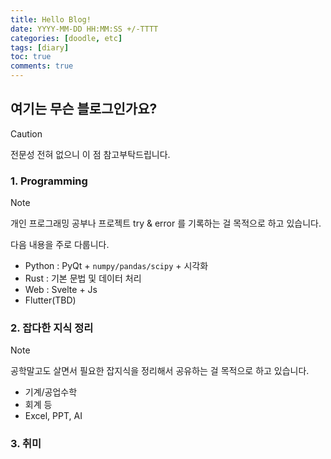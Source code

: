 ```yaml
---
title: Hello Blog!
date: YYYY-MM-DD HH:MM:SS +/-TTTT
categories: [doodle, etc]
tags: [diary]
toc: true
comments: true
---
```


## 여기는 무슨 블로그인가요?
> [!CAUTION]
> 전문성 전혀 없으니 이 점 참고부탁드립니다.

### 1. Programming
> [!NOTE]
> 개인 프로그래밍 공부나 프로젝트 try & error 를 기록하는 걸 목적으로 하고 있습니다.

다음 내용을 주로 다룹니다.
- Python : PyQt + `numpy/pandas/scipy` + 시각화
- Rust : 기본 문법 및 데이터 처리
- Web : Svelte + Js
- Flutter(TBD)

### 2. 잡다한 지식 정리
> [!NOTE]
> 공학말고도 살면서 필요한 잡지식을 정리해서 공유하는 걸 목적으로 하고 있습니다. 

- 기계/공업수학
- 회계 등
- Excel, PPT, AI

### 3. 취미



